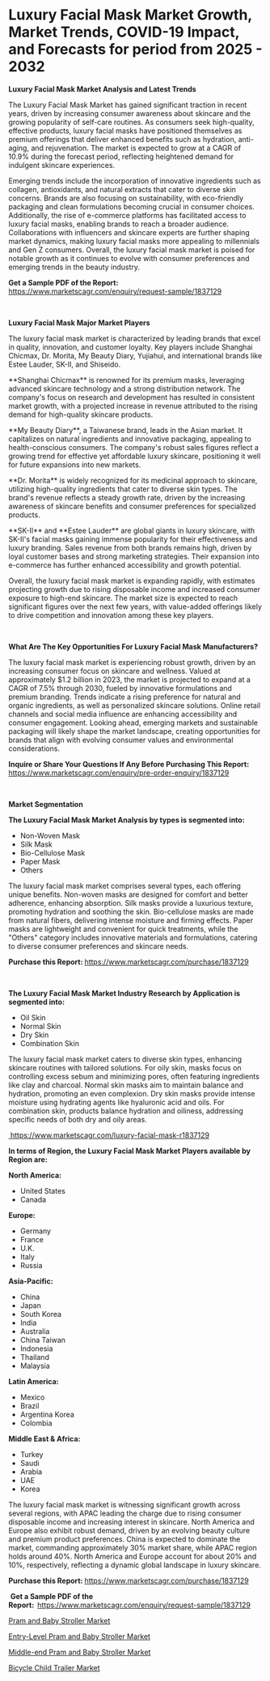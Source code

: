 <p><h1>Luxury Facial Mask Market Growth, Market Trends, COVID-19 Impact, and Forecasts for period from 2025 - 2032</h1></p><p><strong>Luxury Facial Mask Market Analysis and Latest Trends</strong></p>
<p><p>The Luxury Facial Mask Market has gained significant traction in recent years, driven by increasing consumer awareness about skincare and the growing popularity of self-care routines. As consumers seek high-quality, effective products, luxury facial masks have positioned themselves as premium offerings that deliver enhanced benefits such as hydration, anti-aging, and rejuvenation. The market is expected to grow at a CAGR of 10.9% during the forecast period, reflecting heightened demand for indulgent skincare experiences.</p><p>Emerging trends include the incorporation of innovative ingredients such as collagen, antioxidants, and natural extracts that cater to diverse skin concerns. Brands are also focusing on sustainability, with eco-friendly packaging and clean formulations becoming crucial in consumer choices. Additionally, the rise of e-commerce platforms has facilitated access to luxury facial masks, enabling brands to reach a broader audience. Collaborations with influencers and skincare experts are further shaping market dynamics, making luxury facial masks more appealing to millennials and Gen Z consumers. Overall, the luxury facial mask market is poised for notable growth as it continues to evolve with consumer preferences and emerging trends in the beauty industry.</p></p>
<p><strong>Get a Sample PDF of the Report:&nbsp;</strong> <a href="https://www.marketscagr.com/enquiry/request-sample/1837129?utm_campaign=2136&utm_medium=2&utm_source=Github&utm_content=ia&utm_term=05042025&utm_id=luxury-facial-mask">https://www.marketscagr.com/enquiry/request-sample/1837129</a></p>
<p>&nbsp;</p>
<p><strong>Luxury Facial Mask Major Market Players</strong></p>
<p><p>The luxury facial mask market is characterized by leading brands that excel in quality, innovation, and customer loyalty. Key players include Shanghai Chicmax, Dr. Morita, My Beauty Diary, Yujiahui, and international brands like Estee Lauder, SK-II, and Shiseido. </p><p>**Shanghai Chicmax** is renowned for its premium masks, leveraging advanced skincare technology and a strong distribution network. The company's focus on research and development has resulted in consistent market growth, with a projected increase in revenue attributed to the rising demand for high-quality skincare products. </p><p>**My Beauty Diary**, a Taiwanese brand, leads in the Asian market. It capitalizes on natural ingredients and innovative packaging, appealing to health-conscious consumers. The company's robust sales figures reflect a growing trend for effective yet affordable luxury skincare, positioning it well for future expansions into new markets.</p><p>**Dr. Morita** is widely recognized for its medicinal approach to skincare, utilizing high-quality ingredients that cater to diverse skin types. The brand's revenue reflects a steady growth rate, driven by the increasing awareness of skincare benefits and consumer preferences for specialized products.</p><p>**SK-II** and **Estee Lauder** are global giants in luxury skincare, with SK-II's facial masks gaining immense popularity for their effectiveness and luxury branding. Sales revenue from both brands remains high, driven by loyal customer bases and strong marketing strategies. Their expansion into e-commerce has further enhanced accessibility and growth potential.</p><p>Overall, the luxury facial mask market is expanding rapidly, with estimates projecting growth due to rising disposable income and increased consumer exposure to high-end skincare. The market size is expected to reach significant figures over the next few years, with value-added offerings likely to drive competition and innovation among these key players.</p></p>
<p>&nbsp;</p>
<p><strong>What Are The Key Opportunities For Luxury Facial Mask Manufacturers?</strong></p>
<p><p>The luxury facial mask market is experiencing robust growth, driven by an increasing consumer focus on skincare and wellness. Valued at approximately $1.2 billion in 2023, the market is projected to expand at a CAGR of 7.5% through 2030, fueled by innovative formulations and premium branding. Trends indicate a rising preference for natural and organic ingredients, as well as personalized skincare solutions. Online retail channels and social media influence are enhancing accessibility and consumer engagement. Looking ahead, emerging markets and sustainable packaging will likely shape the market landscape, creating opportunities for brands that align with evolving consumer values and environmental considerations.</p></p>
<p><strong>Inquire or Share Your Questions If Any Before Purchasing This Report:</strong> <a href="https://www.marketscagr.com/enquiry/pre-order-enquiry/1837129?utm_campaign=2136&utm_medium=2&utm_source=Github&utm_content=ia&utm_term=05042025&utm_id=luxury-facial-mask">https://www.marketscagr.com/enquiry/pre-order-enquiry/1837129</a></p>
<p>&nbsp;</p>
<p><strong>Market Segmentation</strong></p>
<p><strong>The Luxury Facial Mask Market Analysis by types is segmented into:</strong></p>
<p><ul><li>Non-Woven Mask</li><li>Silk Mask</li><li>Bio-Cellulose Mask</li><li>Paper Mask</li><li>Others</li></ul></p>
<p><p>The luxury facial mask market comprises several types, each offering unique benefits. Non-woven masks are designed for comfort and better adherence, enhancing absorption. Silk masks provide a luxurious texture, promoting hydration and soothing the skin. Bio-cellulose masks are made from natural fibers, delivering intense moisture and firming effects. Paper masks are lightweight and convenient for quick treatments, while the "Others" category includes innovative materials and formulations, catering to diverse consumer preferences and skincare needs.</p></p>
<p><strong>Purchase this Report:&nbsp;</strong><a href="https://www.marketscagr.com/purchase/1837129?utm_campaign=2136&utm_medium=2&utm_source=Github&utm_content=ia&utm_term=05042025&utm_id=luxury-facial-mask">https://www.marketscagr.com/purchase/1837129</a></p>
<p>&nbsp;</p>
<p><strong>The Luxury Facial Mask Market Industry Research by Application is segmented into:</strong></p>
<p><ul><li>Oil Skin</li><li>Normal Skin</li><li>Dry Skin</li><li>Combination Skin</li></ul></p>
<p><p>The luxury facial mask market caters to diverse skin types, enhancing skincare routines with tailored solutions. For oily skin, masks focus on controlling excess sebum and minimizing pores, often featuring ingredients like clay and charcoal. Normal skin masks aim to maintain balance and hydration, promoting an even complexion. Dry skin masks provide intense moisture using hydrating agents like hyaluronic acid and oils. For combination skin, products balance hydration and oiliness, addressing specific needs of both dry and oily areas.</p></p>
<p><a href="https://www.marketscagr.com/luxury-facial-mask-r1837129?utm_campaign=2136&utm_medium=2&utm_source=Github&utm_content=ia&utm_term=05042025&utm_id=luxury-facial-mask">&nbsp;https://www.marketscagr.com/luxury-facial-mask-r1837129</a></p>
<p><strong>In terms of Region, the Luxury Facial Mask Market Players available by Region are:</strong></p>
<p>
    <p> <strong> North America: </strong>
        <ul>
            <li>United States</li>
            <li>Canada</li>
        </ul>
        </p> 
    <p> <strong> Europe: </strong>
        <ul>
            <li>Germany</li>
            <li>France</li>
            <li>U.K.</li>
            <li>Italy</li>
            <li>Russia</li>
        </ul>
        </p> 
    <p> <strong> Asia-Pacific: </strong>
        <ul>
            <li>China</li>
            <li>Japan</li>
            <li>South Korea</li>
            <li>India</li>
            <li>Australia</li>
            <li>China Taiwan</li>
            <li>Indonesia</li>
            <li>Thailand</li>
            <li>Malaysia</li>
        </ul>
        </p> 
    <p> <strong> Latin America: </strong>
        <ul>
            <li>Mexico</li>
            <li>Brazil</li>
            <li>Argentina Korea</li>
            <li>Colombia</li>
        </ul>
        </p> 
    <p> <strong> Middle East & Africa: </strong>
        <ul>
            <li>Turkey</li>
            <li>Saudi</li>
            <li>Arabia</li>
            <li>UAE</li>
            <li>Korea</li>
        </ul>
    </p>
    </p>
<p><p>The luxury facial mask market is witnessing significant growth across several regions, with APAC leading the charge due to rising consumer disposable income and increasing interest in skincare. North America and Europe also exhibit robust demand, driven by an evolving beauty culture and premium product preferences. China is expected to dominate the market, commanding approximately 30% market share, while APAC region holds around 40%. North America and Europe account for about 20% and 10%, respectively, reflecting a dynamic global landscape in luxury skincare.</p></p>
<p><strong>Purchase this Report: </strong><a href="https://www.marketscagr.com/purchase/1837129?utm_campaign=2136&utm_medium=2&utm_source=Github&utm_content=ia&utm_term=05042025&utm_id=luxury-facial-mask">https://www.marketscagr.com/purchase/1837129</a></p>
<p>&nbsp;<strong>Get a Sample PDF of the Report:&nbsp;&nbsp;</strong><a href="https://www.marketscagr.com/enquiry/request-sample/1837129?utm_campaign=2136&utm_medium=2&utm_source=Github&utm_content=ia&utm_term=05042025&utm_id=luxury-facial-mask">https://www.marketscagr.com/enquiry/request-sample/1837129</a></p>
<p><strong></strong></p>
<p><p><a href="https://github.com/krookplier6h/Market-Research-Report-List-1/blob/main/pram-and-baby-stroller-market.md?utm_campaign=2136&utm_medium=2&utm_source=Github&utm_content=ia&utm_term=05042025&utm_id=luxury-facial-mask">Pram and Baby Stroller Market</a></p><p><a href="https://github.com/dringals/Market-Research-Report-List-7/blob/main/entry-level-pram-and-baby-stroller-market.md?utm_campaign=2136&utm_medium=2&utm_source=Github&utm_content=ia&utm_term=05042025&utm_id=luxury-facial-mask">Entry-Level Pram and Baby Stroller Market</a></p><p><a href="https://github.com/tona7vba/Market-Research-Report-List-1/blob/main/middle-end-pram-and-baby-stroller-market.md?utm_campaign=2136&utm_medium=2&utm_source=Github&utm_content=ia&utm_term=05042025&utm_id=luxury-facial-mask">Middle-end Pram and Baby Stroller Market</a></p><p><a href="https://github.com/anejaryaan8m/Market-Research-Report-List-1/blob/main/bicycle-child-trailer-market.md?utm_campaign=2136&utm_medium=2&utm_source=Github&utm_content=ia&utm_term=05042025&utm_id=luxury-facial-mask">Bicycle Child Trailer Market</a></p></p>